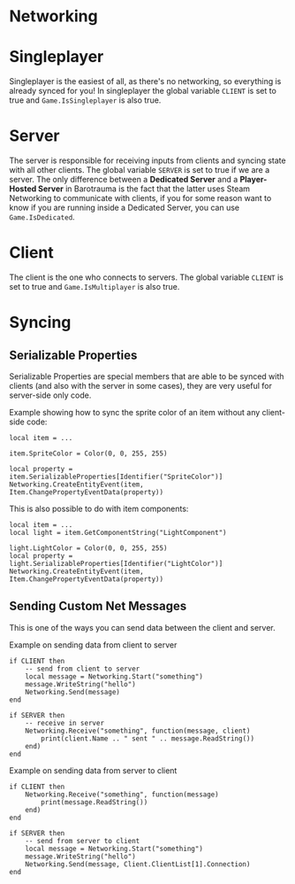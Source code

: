 # Networking

# Singleplayer
Singleplayer is the easiest of all, as there's no networking, so everything is already synced for you!
In singleplayer the global variable `CLIENT` is set to true and `Game.IsSingleplayer` is also true.

# Server
The server is responsible for receiving inputs from clients and syncing state with all other clients. 
The global variable `SERVER` is set to true if we are a server.
The only difference between a **Dedicated Server** and a **Player-Hosted Server** in Barotrauma is the fact that the latter uses Steam Networking to communicate with clients, if you for some reason want to know if you are running inside a Dedicated Server, you can use `Game.IsDedicated`.

# Client
The client is the one who connects to servers. The global variable `CLIENT` is set to true and `Game.IsMultiplayer` is also true.

# Syncing

## Serializable Properties
Serializable Properties are special members that are able to be synced with clients (and also with the server in some cases), they are very useful for server-side only code.

Example showing how to sync the sprite color of an item without any client-side code:

```
local item = ...

item.SpriteColor = Color(0, 0, 255, 255)

local property = item.SerializableProperties[Identifier("SpriteColor")]
Networking.CreateEntityEvent(item, Item.ChangePropertyEventData(property))
```

This is also possible to do with item components:

```
local item = ...
local light = item.GetComponentString("LightComponent")

light.LightColor = Color(0, 0, 255, 255)
local property = light.SerializableProperties[Identifier("LightColor")]
Networking.CreateEntityEvent(item, Item.ChangePropertyEventData(property))    
```

## Sending Custom Net Messages

This is one of the ways you can send data between the client and server.

Example on sending data from client to server

```
if CLIENT then
    -- send from client to server
    local message = Networking.Start("something")
    message.WriteString("hello")
    Networking.Send(message)
end

if SERVER then
    -- receive in server
    Networking.Receive("something", function(message, client)
        print(client.Name .. " sent " .. message.ReadString())
    end)
end
```

Example on sending data from server to client

```
if CLIENT then
    Networking.Receive("something", function(message)
        print(message.ReadString())
    end)
end

if SERVER then
    -- send from server to client
    local message = Networking.Start("something")
    message.WriteString("hello")
    Networking.Send(message, Client.ClientList[1].Connection)
end
```